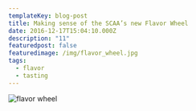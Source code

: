 ```yaml
---
templateKey: blog-post
title: Making sense of the SCAA’s new Flavor Wheel
date: 2016-12-17T15:04:10.000Z
description: "11"
featuredpost: false
featuredimage: /img/flavor_wheel.jpg
tags:
  - flavor
  - tasting
---
```

![flavor wheel](/img/flavor_wheel.jpg)


